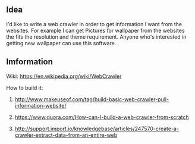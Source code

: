 ## Idea
I'd like to write a web crawler in order to get information I want from the websites. For example I can get Pictures for wallpaper from the websites the fits the resolution and theme requirement. Anyone who's interested in getting new wallpaper can use this software.

## Imformation
Wiki: https://en.wikipedia.org/wiki/WebCrawler

How to build it:
1. http://www.makeuseof.com/tag/build-basic-web-crawler-pull-information-website/

2. https://www.quora.com/How-can-I-build-a-web-crawler-from-scratch

3. http://support.import.io/knowledgebase/articles/247570-create-a-crawler-extract-data-from-an-entire-web
